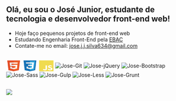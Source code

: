 ## Olá, eu sou o José Junior, estudante de tecnologia e desenvolvedor front-end web!
- Hoje faço pequenos projetos de front-end web
- Estudando Engenharia Front-End pela <a href="https://ebaconline.com.br/new/front-end-profession">EBAC</a>
- Contate-me no email: jose.j.j.silva634@gmail.com
  
<div style="display: inline_block"><br>
  <img align="center" alt="Jose-HTML" height="30" width="40" src="https://raw.githubusercontent.com/devicons/devicon/master/icons/html5/html5-original.svg">
  <img align="center" alt="Jose-CSS" height="30" width="40" src="https://raw.githubusercontent.com/devicons/devicon/master/icons/css3/css3-original.svg">
  <img align="center" alt="Jose-Js" height="30" width="40" src="https://raw.githubusercontent.com/devicons/devicon/master/icons/javascript/javascript-plain.svg">
  <img align="center" alt="Jose-Git" height="30" width="40" src="https://cdn.jsdelivr.net/gh/devicons/devicon@latest/icons/git/git-original.svg" />
  <img align="center" alt="Jose-jQuery" height="30" width="40" src="https://cdn.jsdelivr.net/gh/devicons/devicon@latest/icons/jquery/jquery-plain-wordmark.svg" />
  <img align="center" alt="Jose-Bootstrap" height="30" width="40" src="https://cdn.jsdelivr.net/gh/devicons/devicon@latest/icons/bootstrap/bootstrap-original.svg" />
  <img align="center" alt="Jose-Sass" height="30" width="40" src="https://cdn.jsdelivr.net/gh/devicons/devicon@latest/icons/sass/sass-original.svg" />
  <img align="center" alt="Jose-Gulp" height="30" width="40" src="https://cdn.jsdelivr.net/gh/devicons/devicon@latest/icons/gulp/gulp-plain.svg" />
  <img align="center" alt="Jose-Less" height="30" width="40" src="https://cdn.jsdelivr.net/gh/devicons/devicon@latest/icons/less/less-plain-wordmark.svg" />
  <img align="center" alt="Jose-Grunt" height="30" width="40" src="https://cdn.jsdelivr.net/gh/devicons/devicon@latest/icons/grunt/grunt-original.svg" />
</div>

##

<div>
  <a href="https://www.linkedin.com/in/jose-junior-" target="_blank"><img src="https://img.shields.io/badge/-LinkedIn-%230077B5?style=for-the-badge&logo=linkedin&logoColor=white" target="_blank"></a>
</div>
